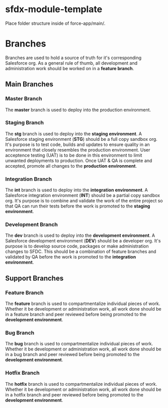 # sfdx-module-template
Place folder structure inside of force-app/main/.

# Branches
Branches are used to hold a source of truth for it's corresponding Salesforce org. As a general rule of thumb, all development and administration work should be worked on in a **feature branch**.

## Main Branches
### Master Branch
The **master** branch is used to deploy into the production environment.

### Staging Branch
The **stg** branch is used to deploy into the **staging environment**. A Salesforce staging environment (**STG**) should be a full copy sandbox org. It's purpose is to test code, builds and updates to ensure quality in an environment that closely resembles the production environment. User acceptence testing (UAT) is to be done in this environment to limit unwanted deployments to production. Once UAT & QA is complete and accepted, promote all changes to the **production environment**.

### Integration Branch
The **int** branch is used to deploy into the **integration environment**. A Salesforce integration environment (**INT**) should be a partial copy sandbox org. It's purpose is to combine and validate the work of the entire project so that QA can run their tests before the work is promoted to the **staging environment**.

### Development Branch
The **dev** branch is used to deploy into the **development environment**. A Salesforce development environment (**DEV**) should be a developer org. It's purpose is to develop source code, packages or make administration changes to SFDC. This should be a combination of feature branches and validated by QA before the work is promoted to the **integration environment**.

## Support Branches
### Feature Branch
The **feature** branch is used to compartmentalize individual pieces of work. Whether it be development or administration work, all work done should be in a feature branch and peer reviewed before being promoted to the **development environment**.

### Bug Branch
The **bug** branch is used to compartmentalize individual pieces of work. Whether it be development or administration work, all work done should be in a bug branch and peer reviewed before being promoted to the **development environment**.

### Hotfix Branch
The **hotfix** branch is used to compartmentalize individual pieces of work. Whether it be development or administration work, all work done should be in a hotfix branch and peer reviewed before being promoted to the **development environment**.
